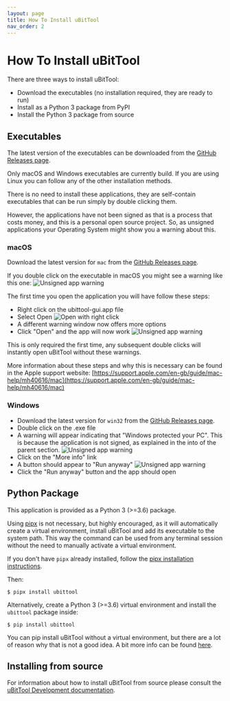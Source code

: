 ```yaml
---
layout: page
title: How To Install uBitTool
nav_order: 2
---
```


# How To Install uBitTool

There are three ways to install uBitTool:

- Download the executables (no installation required, they are ready to run)
- Install as a Python 3 package from PyPI
- Install the Python 3 package from source

## Executables

The latest version of the executables can be downloaded from the
[GitHub Releases page](https://github.com/carlosperate/ubittool/releases).

Only macOS and Windows executables are currently build. If you are using Linux
you can follow any of the other installation methods.

There is no need to install these applications, they are self-contain
executables that can be run simply by double clicking them.

However, the applications have not been signed as that is a process that
costs money, and this is a personal open source project. So, as unsigned
applications your Operating System might show you a warning about this.

### macOS

Download the latest version for `mac` from the
[GitHub Releases page](https://github.com/carlosperate/ubittool/releases).

If you double click on the executable in macOS you might see a warning like
this one:
![Unsigned app warning](assets/img/mac-open-unsigned-warning.png)

The first time you open the application you will have follow these steps:

- Right click on the ubittool-gui.app file
- Select Open
  ![Open with right click](assets/img/mac-open-right-click.png)
- A different warning window now offers more options
- Click "Open" and the app will now work
  ![Unsigned app warning](assets/img/mac-open-right-click-warning.png)

This is only required the first time, any subsequent double clicks will
instantly open uBitTool without these warnings.

More information about these steps and why this is necessary can be found in
the Apple support website:
[https://support.apple.com/en-gb/guide/mac-help/mh40616/mac](https://support.apple.com/en-gb/guide/mac-help/mh40616/mac)

### Windows

- Download the latest version for `win32` from the
  [GitHub Releases page](https://github.com/carlosperate/ubittool/releases).
- Double click on the .exe file
- A warning will appear indicating that "Windows protected your PC". This is
  because the application is not signed, as explained in the into of the parent
  section.
  ![Unsigned app warning](assets/img/windows-open.png)
- Click on the "More info" link
- A button should appear to "Run anyway"
  ![Unsigned app warning](assets/img/windows-open-more-info.png)
- Click the "Run anyway" button and the app should open

## Python Package

This application is provided as a Python 3 (>=3.6) package.

Using [pipx](https://pipxproject.github.io/pipx/) is not necessary, but highly
encouraged, as it will automatically create a virtual environment, install
uBitTool and add its executable to the system path. This way the command can
be used from any terminal session without the need to manually activate a
virtual environment.

If you don't have `pipx` already installed, follow the
[pipx installation instructions](https://pipxproject.github.io/pipx/installation/).

Then:

```
$ pipx install ubittool
```

Alternatively, create a Python 3 (>=3.6) virtual environment and install the
`ubittool` package inside:

```
$ pip install ubittool
```

You can pip install uBitTool without a virtual environment, but there are a lot
of reason why that is not a good idea. A bit more info can be found
[here](https://stackoverflow.com/a/41972262/775259).

## Installing from source

For information about how to install uBitTool from source please consult the
[uBitTool Development documentation](development.html).
